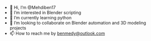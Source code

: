 - 👋 Hi, I’m @Mehdiben17
- 👀 I’m interested in Blender scripting
- 🌱 I’m currently learning python 
- 💞️ I’m looking to collaborate on Blender automation and 3D modeling projects
- 📫 How to reach me by benmedy@outlook.com

<!---
Mehdiben17/Mehdiben17 is a ✨ special ✨ repository because its `README.md` (this file) appears on your GitHub profile.
You can click the Preview link to take a look at your changes.
--->
